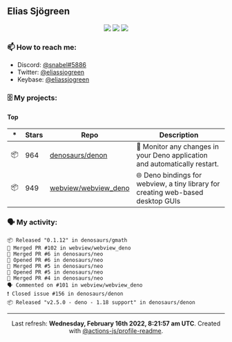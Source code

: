 ## Elias Sjögreen

<p align="center">
  <img src="https://img.shields.io/badge/🎂-dec. 2003-success" />
  <img src="https://img.shields.io/badge/🌎-Stockholm-informational" />
  <img src="https://img.shields.io/badge/👦-He/Him-informational" />
</p>

### 📫 How to reach me:

- Discord: [@snabel#5886](https://discord.com/users/267978757799673866)
- Twitter: [@eliassjogreen](https://twitter.com/eliassjogreen)
- Keybase: [@eliassjogreen](https://keybase.io/eliassjogreen)

### 🗄 My projects:

#### Top
|*|Stars|Repo|Description|
|---|---|---|---|
| 📦 | 964 | [denosaurs/denon](https://github.com/denosaurs/denon) | 👀 Monitor any changes in your Deno application and automatically restart. |
| 📦 | 949 | [webview/webview_deno](https://github.com/webview/webview_deno) | 🌐 Deno bindings for webview, a tiny library for creating web-based desktop GUIs |

### 🗣 My activity:

```
📦 Released "0.1.12" in denosaurs/gmath
🎉 Merged PR #102 in webview/webview_deno
🎉 Merged PR #6 in denosaurs/neo
💪 Opened PR #6 in denosaurs/neo
🎉 Merged PR #5 in denosaurs/neo
💪 Opened PR #5 in denosaurs/neo
🎉 Merged PR #4 in denosaurs/neo
🗣 Commented on #101 in webview/webview_deno
❗️ Closed issue #156 in denosaurs/denon
📦 Released "v2.5.0 - deno - 1.18 support" in denosaurs/denon
```

------------
<p align="center">Last refresh: <b>Wednesday, February 16th 2022, 8:21:57 am UTC</b>. Created with <a href=https://github.com/marketplace/actions/profile-readme>@actions-js/profile-readme</a>.</p>
